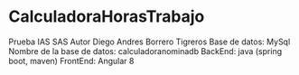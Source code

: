 # CalculadoraHorasTrabajo
Prueba IAS SAS
Autor Diego Andres Borrero Tigreros
Base de datos: MySql
Nombre de la base de datos: calculadoranominadb
BackEnd: java (spring boot, maven)
FrontEnd: Angular 8
